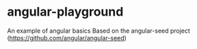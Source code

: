 # angular-playground
An example of angular basics
Based on the angular-seed project (https://github.com/angular/angular-seed)
